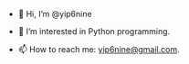- 👋 Hi, I’m @yip6nine
- 👀 I’m interested in Python programming.

- 📫 How to reach me: yip6nine@gmail.com.

<!---
yip6nine/yip6nine is a ✨ special ✨ repository because its `README.md` (this file) appears on your GitHub profile.
You can click the Preview link to take a look at your changes.
--->
